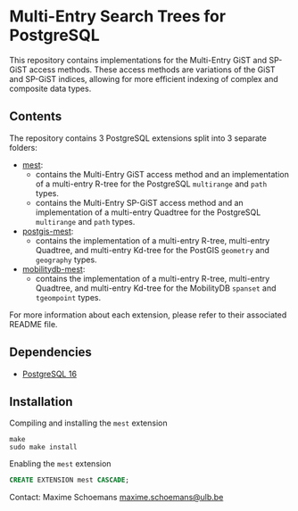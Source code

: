 Multi-Entry Search Trees for PostgreSQL
=====================================================

This repository contains implementations for the Multi-Entry GiST and SP-GiST access methods.
These access methods are variations of the GiST and SP-GiST indices, allowing for more efficient
indexing of complex and composite data types.

Contents
--------

The repository contains 3 PostgreSQL extensions split into 3 separate folders:

- [mest](./): 
    - contains the Multi-Entry GiST access method and an implementation of a multi-entry R-tree for the PostgreSQL `multirange` and `path` types.
    - contains the Multi-Entry SP-GiST access method and an implementation of a multi-entry Quadtree for the PostgreSQL `multirange` and `path` types.
- [postgis-mest](contrib/postgis-mest): 
    - contains the implementation of a multi-entry R-tree, multi-entry Quadtree, and multi-entry Kd-tree for the PostGIS `geometry` and `geography` types.
- [mobilitydb-mest](contrib/mobilitydb): 
    - contains the implementation of a multi-entry R-tree, multi-entry Quadtree, and multi-entry Kd-tree for the MobilityDB `spanset` and `tgeompoint` types.
    
For more information about each extension, please refer to their associated README file.

Dependencies
------------
- [PostgreSQL 16](https://www.postgresql.org/)

Installation
------------

Compiling and installing the `mest` extension
```
make
sudo make install
```

Enabling the `mest` extension
```sql
CREATE EXTENSION mest CASCADE;
```

Contact:
  Maxime Schoemans  <maxime.schoemans@ulb.be>

